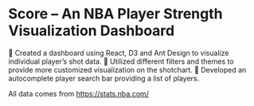 # Score – An NBA Player Strength Visualization Dashboard
	Created a dashboard using React, D3 and Ant Design to visualize individual player’s shot data.
	Utilized different filters and themes to provide more customized visualization on the shotchart.
	Developed an autocomplete player search bar providing a list of players.

All data comes from https://stats.nba.com/

